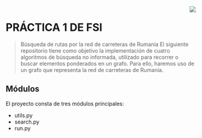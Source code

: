 <img src="icon.png" align="right" />

# PRÁCTICA 1 DE FSI
> Búsqueda de rutas por la red de carreteras de Rumanía
El siguiente repositorio tiene como objetivo la implementación de cuatro algoritmos de búsqueda no informada, utilizado para recorrer o buscar elementos ponderados en un grafo. Para ello, haremos uso de un grafo que representa la red de carreteras de Rumanía.

## Módulos
El proyecto consta de tres módulos principales:
- utils.py
- search.py
- run.py
